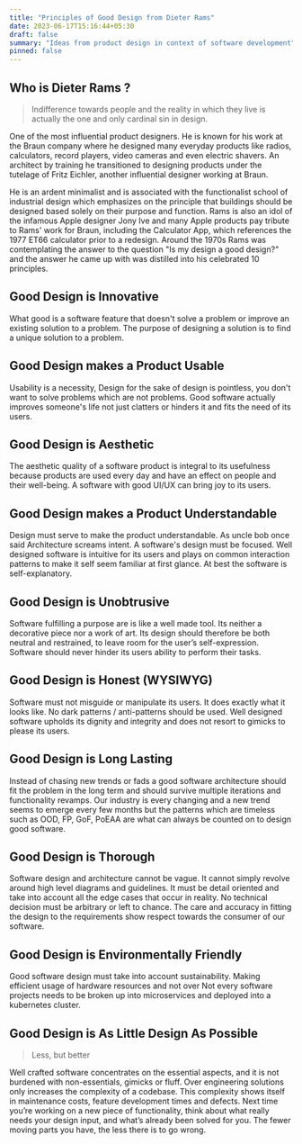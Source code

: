 ```yaml
---
title: "Principles of Good Design from Dieter Rams"
date: 2023-06-17T15:16:44+05:30
draft: false
summary: "Ideas from product design in context of software development"
pinned: false
---
```


## Who is Dieter Rams ?

> Indifference towards people and the reality in which they live is actually the one and only cardinal sin in design.

One of the most influential product designers. He is known for his work at the Braun company where he designed many everyday products like radios, calculators, record players, video cameras and even electric shavers. An architect by training he transitioned to designing products under the tutelage of  Fritz Eichler, another influential designer working at Braun. 

He is an ardent minimalist and is associated with the functionalist school of industrial design which emphasizes on the principle that buildings should be designed based solely on their purpose and function. Rams is also an idol of the infamous Apple designer Jony Ive and many Apple products pay tribute to Rams' work for Braun, including the Calculator App, which references the 1977 ET66 calculator  prior to a redesign. Around the 1970s Rams was contemplating the answer to the question "Is my design a good design?" and the answer he came up with was distilled into his celebrated 10 principles.

## Good Design is Innovative
What good is a software feature that doesn't solve a problem or improve an existing solution to a problem. The purpose of designing a solution is to find a unique solution to a problem.

## Good Design makes a Product Usable
Usability is a necessity, Design for the sake of design is pointless, you don't want to solve problems which are not problems. Good software actually improves someone's life not just clatters or hinders it and fits the need of its users.

## Good Design is Aesthetic
The aesthetic quality of a software product is integral to its usefulness because products are used every day and have an effect on 
people and their well-being. A software with good UI/UX can bring joy to its users. 

## Good Design makes a Product Understandable
Design must serve to make the product understandable. As uncle bob once said Architecture screams intent. A software's design must be focused. Well designed software is intuitive for its users and plays on common interaction patterns to make it self seem familiar at first glance. At best the software is self-explanatory.

## Good Design is Unobtrusive
Software fulfilling a purpose are is like a well made tool. Its neither a decorative piece nor a work of art. Its design should 
therefore be both neutral and restrained, to leave room for the user’s self-expression. Software should never hinder its users ability to perform their tasks.

## Good Design is Honest (WYSIWYG)
Software must not misguide or manipulate its users. It does exactly what it looks like. No dark patterns / anti-patterns should be used. Well designed software upholds its dignity and integrity and does not resort to gimicks to please its users.

## Good Design is Long Lasting
Instead of chasing new trends or fads a good software architecture should fit the problem in the long term and should survive multiple iterations and functionality revamps. Our industry is every changing and a new trend seems to emerge every few months but the patterns which are timeless such as OOD, FP, GoF, PoEAA are what can always be counted on to design good software.

## Good Design is Thorough 
Software design and architecture cannot be vague. It cannot simply revolve around high level diagrams and guidelines. It must be detail oriented and take into account all the edge cases that occur in reality. No technical decision must be arbitrary or left to chance. The care and accuracy in fitting the design to the requirements show respect towards the consumer of our software.

## Good Design is Environmentally Friendly
Good software design must take into account sustainability. Making efficient usage of hardware resources and not over
Not every software projects needs to be broken up into microservices and deployed into a kubernetes cluster. 

## Good Design is As Little Design As Possible
>Less, but better 

Well crafted software concentrates on the essential aspects, and it is not burdened with non-essentials, gimicks or fluff. Over engineering solutions only increases the complexity of a codebase. This complexity shows itself in maintenance costs, feature development times and defects. Next time you’re working on a new piece of functionality, think about what really needs your design input, and what’s already been solved for you. The fewer moving parts you have, the less there is to go wrong.


